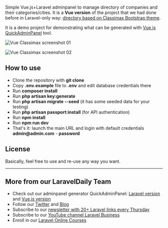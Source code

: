 Simple Vue.js+Laravel adminpanel to manage directory of companies and their categories/cities.
It is a __Vue version__ of the project that we had done before in Laravel-only way: [directory based on Classimax Bootstrap theme](https://github.com/LaravelDaily/Laravel-Classimax-Directory).

It is a demo project for demonstrating what can be generated with [Vue.js QuickAdminPanel](https://vue.quickadminpanel.com) tool.

![Vue Classimax screenshot 01](https://laraveldaily.com/wp-content/uploads/2018/11/vue-classimax-demo01.png)

![Vue Classimax screenshot 02](https://laraveldaily.com/wp-content/uploads/2018/11/vue-classimax-demo02.png)

## How to use

- Clone the repository with __git clone__
- Copy __.env.example__ file to __.env__ and edit database credentials there
- Run __composer install__
- Run __php artisan key:generate__
- Run __php artisan migrate --seed__ (it has some seeded data for your testing)
- Run __php artisan passport:install__ (for API authentication)
- Run __npm install__
- Run __npm run dev__
- That's it: launch the main URL and login with default credentials __admin@admin.com__ - __password__

## License

Basically, feel free to use and re-use any way you want.

---

## More from our LaravelDaily Team

- Check out our adminpanel generator QuickAdminPanel: [Laravel version](https://quickadminpanel.com) and [Vue.js version](https://vue.quickadminpanel.com)
- Follow our [Twitter](https://twitter.com/dailylaravel) and [Blog](http://laraveldaily.com/blog)
- Subscribe to our [newsletter with 20+ Laravel links every Thursday](http://laraveldaily.com/weekly-laravel-newsletter/)
- Subscribe to our [YouTube channel Laravel Business](https://www.youtube.com/channel/UCTuplgOBi6tJIlesIboymGA)
- Enroll in our [Laravel Online Courses](https://laraveldaily.teachable.com/)
